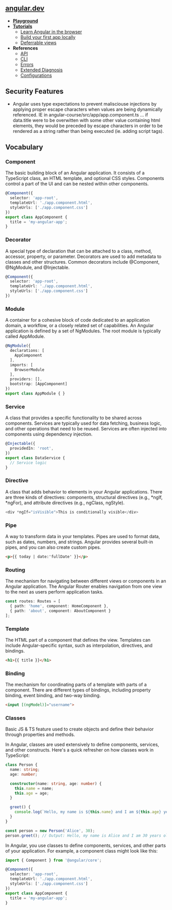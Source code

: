 ## [angular.dev](https://angular.dev/overview)
* [**Playground**](https://angular.dev/playground)
* [**Tutorials**](https://angular.dev/tutorials)
  * [Learn Angular in the browser](https://angular.dev/tutorials/learn-angular)
  * [Build your first app locally](https://angular.dev/tutorials/first-app)
  * [Deferrable views](https://angular.dev/tutorials/deferrable-views)
* **References**
  * [API](https://angular.dev/api)
  * [CLI](https://angular.dev/cli)
  * [Errors](https://angular.dev/errors)
  * [Extended Diagnosis](https://angular.dev/extended-diagnostics)
  * [Configurations](https://angular.dev/reference/configs/file-structure)

## Security Features
* Angular uses type expectations to prevent malisciouse injections by applying proper escape characters when values are being dynamically referenced. IE in angular-course/src/app/app.component.ts ... if data.title were to be overwitten with some other value containing html elements, they would be preceded by escape characters in order to be rendered as a string rather than being executed (ie. adding script tags). 

## Vocabulary

### Component
The basic building block of an Angular application. It consists of a TypeScript class, an HTML template, and optional CSS styles. Components control a part of the UI and can be nested within other components.

```typescript
@Component({
  selector: 'app-root',
  templateUrl: './app.component.html',
  styleUrls: ['./app.component.css']
})
export class AppComponent {
  title = 'my-angular-app';
}
```

### Decorator
A special type of declaration that can be attached to a class, method, accessor, property, or parameter. Decorators are used to add metadata to classes and other structures. Common decorators include @Component, @NgModule, and @Injectable.

```typescript
@Component({
  selector: 'app-root',
  templateUrl: './app.component.html',
  styleUrls: ['./app.component.css']
})
```

### Module
A container for a cohesive block of code dedicated to an application domain, a workflow, or a closely related set of capabilities. An Angular application is defined by a set of NgModules. The root module is typically called AppModule.

```typescript
@NgModule({
  declarations: [
    AppComponent
  ],
  imports: [
    BrowserModule
  ],
  providers: [],
  bootstrap: [AppComponent]
})
export class AppModule { }
```

### Service
A class that provides a specific functionality to be shared across components. Services are typically used for data fetching, business logic, and other operations that need to be reused. Services are often injected into components using dependency injection.

```typescript
@Injectable({
  providedIn: 'root',
})
export class DataService {
  // Service logic
}
```

### Directive
A class that adds behavior to elements in your Angular applications. There are three kinds of directives: components, structural directives (e.g., *ngIf, *ngFor), and attribute directives (e.g., ngClass, ngStyle).

```typescript
<div *ngIf="isVisible">This is conditionally visible</div>
```

### Pipe
A way to transform data in your templates. Pipes are used to format data, such as dates, numbers, and strings. Angular provides several built-in pipes, and you can also create custom pipes.

```html
<p>{{ today | date:'fullDate' }}</p>
```

### Routing
The mechanism for navigating between different views or components in an Angular application. The Angular Router enables navigation from one view to the next as users perform application tasks.

```typescript
const routes: Routes = [
  { path: 'home', component: HomeComponent },
  { path: 'about', component: AboutComponent }
];
```

### Template
The HTML part of a component that defines the view. Templates can include Angular-specific syntax, such as interpolation, directives, and bindings.

```html
<h1>{{ title }}</h1>
```

### Binding
The mechanism for coordinating parts of a template with parts of a component. There are different types of bindings, including property binding, event binding, and two-way binding.

```html
<input [(ngModel)]="username">
```

### Classes
Basic JS & TS feature used to create objects and define their behavior through properties and methods.

In Angular, classes are used extensively to define components, services, and other constructs. Here's a quick refresher on how classes work in TypeScript:

```typescript
class Person {
  name: string;
  age: number;

  constructor(name: string, age: number) {
    this.name = name;
    this.age = age;
  }

  greet() {
    console.log(`Hello, my name is ${this.name} and I am ${this.age} years old.`);
  }
}

const person = new Person('Alice', 30);
person.greet(); // Output: Hello, my name is Alice and I am 30 years old.
```

In Angular, you use classes to define components, services, and other parts of your application. For example, a component class might look like this:

```typescript
import { Component } from '@angular/core';

@Component({
  selector: 'app-root',
  templateUrl: './app.component.html',
  styleUrls: ['./app.component.css']
})
export class AppComponent {
  title = 'my-angular-app';
}
```